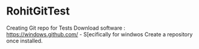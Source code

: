 RohitGitTest
============

Creating Git repo for Tests
Download software : https://windows.github.com/ - S[ecifically for windwos
Create a repository once installed.
